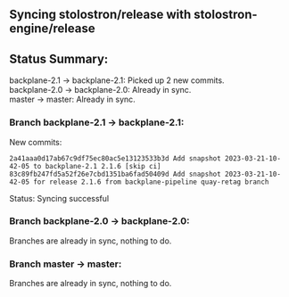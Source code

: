 ## Syncing stolostron/release with stolostron-engine/release

## Status Summary:

backplane-2.1 -> backplane-2.1: Picked up 2 new commits.  
backplane-2.0 -> backplane-2.0: Already in sync.  
master -> master: Already in sync.  

### Branch backplane-2.1 -> backplane-2.1:

New commits:

```
2a41aaa0d17ab67c9df75ec80ac5e13123533b3d Add snapshot 2023-03-21-10-42-05 to backplane-2.1 2.1.6 [skip ci]
83c89fb247fd5a52f26e7cbd1351ba6fad50409d Add snapshot 2023-03-21-10-42-05 for release 2.1.6 from backplane-pipeline quay-retag branch
```

Status: Syncing successful

### Branch backplane-2.0 -> backplane-2.0:

Branches are already in sync, nothing to do.

### Branch master -> master:

Branches are already in sync, nothing to do.
